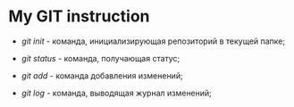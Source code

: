 # My GIT instruction

* *git init* - команда, инициализирующая репозиторий в текущей папке;

* *git status* - команда, получающая статус;

* *git add* - команда добавления изменений;

* *git log* - команда, выводящая журнал изменений;